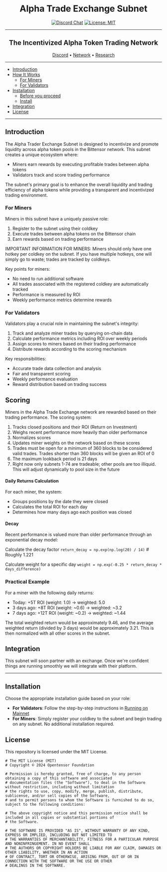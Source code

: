 <div align="center">

# **Alpha Trade Exchange Subnet** <!-- omit in toc -->
[![Discord Chat](https://img.shields.io/discord/308323056592486420.svg)](https://discord.gg/bittensor)
[![License: MIT](https://img.shields.io/badge/License-MIT-yellow.svg)](https://opensource.org/licenses/MIT) 

---

## The Incentivized Alpha Token Trading Network <!-- omit in toc -->

[Discord](https://discord.gg/bittensor) • [Network](https://taostats.io/) • [Research](https://bittensor.com/whitepaper)
</div>

---
- [Introduction](#introduction)
- [How It Works](#how-it-works)
  - [For Miners](#for-miners)
  - [For Validators](#for-validators)
- [Installation](#installation)
  - [Before you proceed](#before-you-proceed)
  - [Install](#install)
- [Integration](#integration)
- [License](#license)

---

## Introduction

The Alpha Trader Exchange Subnet is designed to incentivize and promote liquidity across alpha token pools in the Bittensor network. This subnet creates a unique ecosystem where:

- Miners earn rewards by executing profitable trades between alpha tokens
- Validators track and score trading performance

The subnet's primary goal is to enhance the overall liquidity and trading efficiency of alpha tokens while providing a transparent and incentivized trading environment.

### For Miners

Miners in this subnet have a uniquely passive role:

1. Register to the subnet using their coldkey
2. Execute trades between alpha tokens on the Bittensor chain
3. Earn rewards based on trading performance

IMPORTANT INFORMATION FOR MINERS:
Miners should only have one hotkey per coldkey on the subnet. If you have multiple hotkeys, one will simply go to waste; trades are tracked by coldkeys. 

Key points for miners:
- No need to run additional software
- All trades associated with the registered coldkey are automatically tracked
- Performance is measured by ROI
- Weekly performance metrics determine rewards

### For Validators

Validators play a crucial role in maintaining the subnet's integrity:

1. Track and analyze miner trades by querying on-chain data
2. Calculate performance metrics including ROI over weekly periods
3. Assign scores to miners based on their trading performance
4. Distribute rewards according to the scoring mechanism

Key responsibilities:
- Accurate trade data collection and analysis
- Fair and transparent scoring
- Weekly performance evaluation
- Reward distribution based on trading success

## Scoring

Miners in the Alpha Trade Exchange network are rewarded based on their trading performance. The scoring system:

1. Tracks closed positions and their ROI (Return on Investment)
2. Weighs recent performance more heavily than older performance
3. Normalizes scores
4. Updates miner weights on the network based on these scores
5. Trades must be open for a minimum of 360 blocks to be considered valid trades. Trades shorter than 360 blocks will be given an ROI of 0
6. The maximum lookback period is 21 days
7. Right now only subnets 1-74 are tradeable; other pools are too illiquid. This will adjust dynamically to pool size in the future


#### Daily Returns Calculation
For each miner, the system:
- Groups positions by the date they were closed
- Calculates the total ROI for each day
- Determines how many days ago each position was closed

#### Decay
Recent performance is valued more than older performance through an exponential decay model:

Calculate the decay factor
```return_decay = np.exp(np.log(20) / 14)```  # Roughly 1.221

Calculate weight for a specific day
```weight = np.exp(-0.25 * return_decay * days_difference)```

### Practical Example 

For a miner with the following daily returns:

- Today: +5T ROI (weight: 1.0) → weighted: 5.0
- 3 days ago: +8T ROI (weight: ~0.6) → weighted: ~3.2
- 7 days ago: +12T ROI (weight: ~0.2) → weighted: ~1.44

The total weighted return would be approximately 9.46, and the average weighted return (divided by 3 days) would be approximately 3.21. This is then normalized with all other scores in the subnet.

## Integration

This subnet will soon partner with an exchange. Once we're confident things are running smoothly we will integrate with their platform.

---

## Installation

Choose the appropriate installation guide based on your role:

- **For Validators**: Follow the step-by-step instructions in [Running on Mainnet](./docs/running_on_mainnet.md)
- **For Miners**: Simply register your coldkey to the subnet and begin trading on any subnet. No additional installation required.

## License
This repository is licensed under the MIT License.
```text
# The MIT License (MIT)
# Copyright © 2024 Opentensor Foundation

# Permission is hereby granted, free of charge, to any person obtaining a copy of this software and associated
# documentation files (the "Software"), to deal in the Software without restriction, including without limitation
# the rights to use, copy, modify, merge, publish, distribute, sublicense, and/or sell copies of the Software,
# and to permit persons to whom the Software is furnished to do so, subject to the following conditions:

# The above copyright notice and this permission notice shall be included in all copies or substantial portions of
# the Software.

# THE SOFTWARE IS PROVIDED "AS IS", WITHOUT WARRANTY OF ANY KIND, EXPRESS OR IMPLIED, INCLUDING BUT NOT LIMITED TO
# THE WARRANTIES OF MERCHANTABILITY, FITNESS FOR A PARTICULAR PURPOSE AND NONINFRINGEMENT. IN NO EVENT SHALL
# THE AUTHORS OR COPYRIGHT HOLDERS BE LIABLE FOR ANY CLAIM, DAMAGES OR OTHER LIABILITY, WHETHER IN AN ACTION
# OF CONTRACT, TORT OR OTHERWISE, ARISING FROM, OUT OF OR IN CONNECTION WITH THE SOFTWARE OR THE USE OR OTHER
# DEALINGS IN THE SOFTWARE.
```

